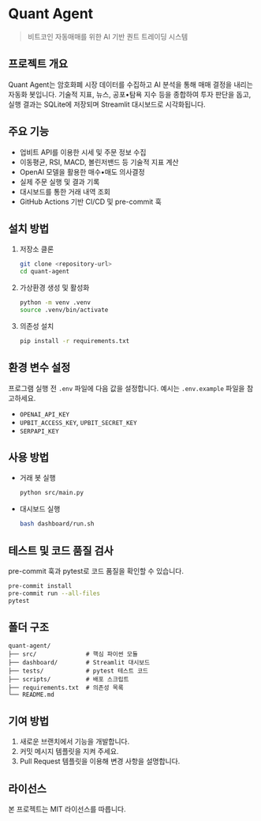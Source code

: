 # Quant Agent
> 비트코인 자동매매를 위한 AI 기반 퀀트 트레이딩 시스템

## 프로젝트 개요
Quant Agent는 암호화폐 시장 데이터를 수집하고 AI 분석을 통해 매매 결정을 내리는 자동화 봇입니다. 기술적 지표, 뉴스, 공포•탐욕 지수 등을 종합하여 투자 판단을 돕고, 실행 결과는 SQLite에 저장되며 Streamlit 대시보드로 시각화됩니다.

## 주요 기능
- 업비트 API를 이용한 시세 및 주문 정보 수집
- 이동평균, RSI, MACD, 볼린저밴드 등 기술적 지표 계산
- OpenAI 모델을 활용한 매수•매도 의사결정
- 실제 주문 실행 및 결과 기록
- 대시보드를 통한 거래 내역 조회
- GitHub Actions 기반 CI/CD 및 pre-commit 훅

## 설치 방법
1. 저장소 클론
   ```bash
   git clone <repository-url>
   cd quant-agent
   ```
2. 가상환경 생성 및 활성화
   ```bash
   python -m venv .venv
   source .venv/bin/activate
   ```
3. 의존성 설치
   ```bash
   pip install -r requirements.txt
   ```

## 환경 변수 설정
프로그램 실행 전 `.env` 파일에 다음 값을 설정합니다. 예시는 `.env.example` 파일을 참고하세요.
- `OPENAI_API_KEY`
- `UPBIT_ACCESS_KEY`, `UPBIT_SECRET_KEY`
- `SERPAPI_KEY`

## 사용 방법
- 거래 봇 실행
  ```bash
  python src/main.py
  ```
- 대시보드 실행
  ```bash
  bash dashboard/run.sh
  ```

## 테스트 및 코드 품질 검사
pre-commit 훅과 pytest로 코드 품질을 확인할 수 있습니다.
```bash
pre-commit install
pre-commit run --all-files
pytest
```

## 폴더 구조
```text
quant-agent/
├── src/              # 핵심 파이썬 모듈
├── dashboard/        # Streamlit 대시보드
├── tests/            # pytest 테스트 코드
├── scripts/          # 배포 스크립트
├── requirements.txt  # 의존성 목록
└── README.md
```

## 기여 방법
1. 새로운 브랜치에서 기능을 개발합니다.
2. 커밋 메시지 템플릿을 지켜 주세요.
3. Pull Request 템플릿을 이용해 변경 사항을 설명합니다.

## 라이선스
본 프로젝트는 MIT 라이선스를 따릅니다.
